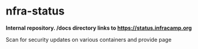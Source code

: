 # nfra-status

**Internal repository. /docs directory links to https://status.infracamp.org**


Scan for security updates on various containers and provide page

